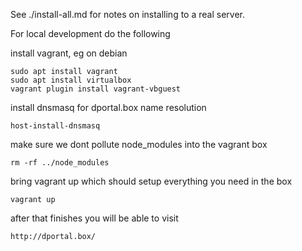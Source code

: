 
See ./install-all.md for notes on installing to a real server.

For local development do the following

install vagrant, eg on debian

	sudo apt install vagrant
	sudo apt install virtualbox
	vagrant plugin install vagrant-vbguest

install dnsmasq for dportal.box name resolution

	host-install-dnsmasq

make sure we dont pollute node_modules into the vagrant box

	rm -rf ../node_modules

bring vagrant up which should setup everything you need in the box

	vagrant up

after that finishes you will be able to visit

	http://dportal.box/

